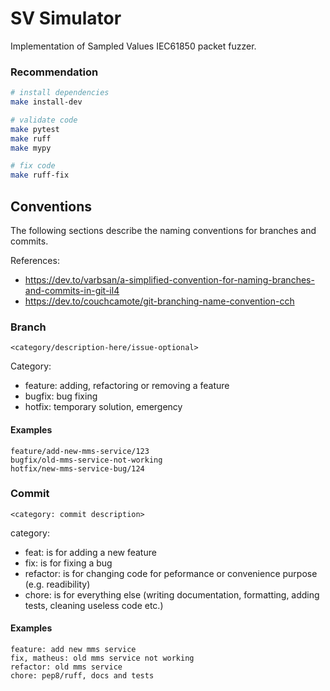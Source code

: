 # SV Simulator

Implementation of Sampled Values IEC61850 packet fuzzer.

### Recommendation

```bash
# install dependencies
make install-dev

# validate code
make pytest
make ruff
make mypy

# fix code
make ruff-fix
```

## Conventions

The following sections describe the naming conventions for branches and commits.

References:
 - https://dev.to/varbsan/a-simplified-convention-for-naming-branches-and-commits-in-git-il4
 - https://dev.to/couchcamote/git-branching-name-convention-cch

### Branch

`<category/description-here/issue-optional>`

Category:
- feature: adding, refactoring or removing a feature
- bugfix: bug fixing
- hotfix: temporary solution, emergency

#### Examples

```
feature/add-new-mms-service/123
bugfix/old-mms-service-not-working
hotfix/new-mms-service-bug/124
```

### Commit

`<category: commit description>`

category:
- feat: is for adding a new feature
- fix: is for fixing a bug
- refactor: is for changing code for peformance or convenience purpose (e.g. readibility)
- chore: is for everything else (writing documentation, formatting, adding tests, cleaning useless code etc.)

#### Examples

```
feature: add new mms service
fix, matheus: old mms service not working
refactor: old mms service
chore: pep8/ruff, docs and tests
```


